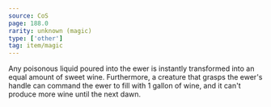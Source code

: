 ```yaml
---
source: CoS
page: 188.0
rarity: unknown (magic)
type: ['other']
tag: item/magic
---
```


Any poisonous liquid poured into the ewer is instantly transformed into an equal amount of sweet wine. Furthermore, a creature that grasps the ewer's handle can command the ewer to fill with 1 gallon of wine, and it can't produce more wine until the next dawn.


